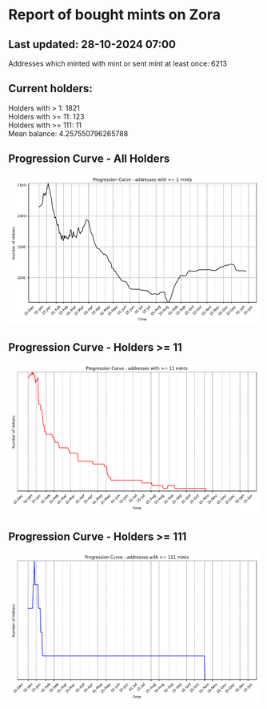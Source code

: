 # Report of bought mints on Zora
## Last updated: 28-10-2024 07:00
Addresses which minted with mint or sent mint at least once: 6213

## Current holders:
Holders with > 1: 1821  
Holders with >= 11: 123  
Holders with >= 111: 11  
Mean balance: 4.257550796265788  

## Progression Curve - All Holders
![addresses with >= 1 mint](progression_curve_all.png)
## Progression Curve - Holders >= 11
![addresses with >= 11 mints](progression_curve_gt_11.png)
## Progression Curve - Holders >= 111
![addresses with >= 111 mints](progression_curve_gt_111.png)
